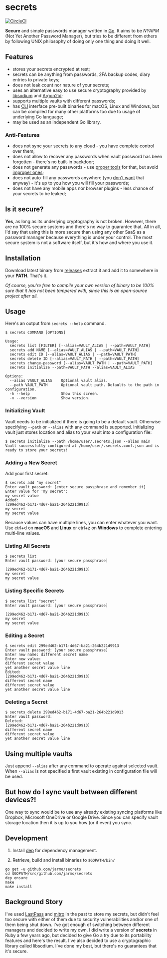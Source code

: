 # secrets
[![CircleCI](https://circleci.com/gh/jarmo/secrets.svg?style=svg)](https://circleci.com/gh/jarmo/secrets)

**Secure** and simple passwords manager written in [Go](https://golang.org/). It aims to be *NYAPM* (Not Yet Another Password Manager), but tries to be different from others by following UNIX philosophy of doing only one thing and doing it well.

## Features

* stores your secrets encrypted at rest;
* secrets can be anything from passwords, 2FA backup codes, diary entries to private keys;
* does not leak count nor nature of your secrets;
* uses an alternative easy to use secure cryptography provided by [libsodium](https://download.libsodium.org/doc/) and [Argon2id](https://www.cryptolux.org/images/0/0d/Argon2.pdf);
* supports multiple vaults with different passwords;
* has [CLI](https://en.wikipedia.org/wiki/Command-line_interface) interface pre-built binaries for macOS, Linux and Windows, but can be compiled for many other platforms too due to usage of underlying Go language;
* may be used as an independent Go library.

### Anti-Features

* does not sync your secrets to any cloud - you have complete control over them;
* does not allow to recover any passwords when vault password has been forgotten - there's no built-in backdoor;
* does not generate any passwords - use [proper tools](https://linux.die.net/man/1/pwgen) for that, but avoid [improper ones](http://seclists.org/oss-sec/2018/q1/11);
* does not auto-fill any passwords anywhere (you [don't want](https://freedom-to-tinker.com/2017/12/27/no-boundaries-for-user-identities-web-trackers-exploit-browser-login-managers/) that anyway) - it's up to you how you will fill your passwords;
* does not have any mobile apps nor browser plugins - less chance of your secrets to be leaked;

## Is it secure?

**Yes**, as long as its underlying cryptography is not broken. However, there are no 100% secure systems and there's no way to guarantee that. All in all, I'd say that using this is more secure than using any other SaaS as a password manager because everything is under your control. The most secure system is not a software itself, but it's how and where you use it.

## Installation

Download latest binary from [releases](https://github.com/jarmo/secrets/releases) extract it and add it to somewhere in your **PATH**. That's it.

*Of course, you're free to compile your own version of binary to be 100% sure that it has not been tampered with, since this is an open-source project after all.*

## Usage

Here's an output from `secrets --help` command.

```
$ secrets COMMAND [OPTIONS]

Usage:
  secrets list [FILTER] [--alias=VAULT_ALIAS | --path=VAULT_PATH]
  secrets add NAME [--alias=VAULT_ALIAS | --path=VAULT_PATH]
  secrets edit ID [--alias=VAULT_ALIAS | --path=VAULT_PATH]
  secrets delete ID [--alias=VAULT_PATH | --path=VAULT_PATH]
  secrets change-password [--alias=VAULT_PATH | --path=VAULT_PATH]
  secrets initialize --path=VAULT_PATH --alias=VAULT_ALIAS

Options:
  --alias VAULT_ALIAS    Optional vault alias.
  --path VAULT_PATH      Optional vault path. Defaults to the path in configuration.
  -h --help              Show this screen.
  -v --version           Show version.
```

### Initializing Vault

Vault needs to be initialized if there is going to be a default vault. Otherwise specifying `--path` or `--alias` with any command is supported. Initializing vault just stores location and alias to your vault into a configuration file:

```
$ secrets initialize --path /home/user/.secrets.json --alias main
Vault successfully configured at /home/user/.secrets.conf.json and is ready to store your secrets!
```

### Adding a New Secret

Add your first secret:

```
$ secrets add "my secret"
Enter vault password: [enter secure passphrase and remember it]
Enter value for 'my secret':
my secret value
Added: 
[299ed462-b171-4d67-ba21-264b221d9913]
my secret
my secret value
```

Because values can have multiple lines, you can enter whatever you want. Use ctrl+d on **macOS** and **Linux** or ctrl+z on **Windows** to complete entering multi-line values.

### Listing All Secrets

```
$ secrets list
Enter vault password: [your secure passphrase]

[299ed462-b171-4d67-ba21-264b221d9913]
my secret
my secret value
```

### Listing Specific Secrets

```
$ secrets list "secret"
Enter vault password: [your secure passphrase]

[299ed462-b171-4d67-ba21-264b221d9913]
my secret
my secret value
```

### Editing a Secret

```
$ secrets edit 299ed462-b171-4d67-ba21-264b221d9913
Enter vault password: [your secure passphrase]
Enter new name: different secret name
Enter new value:
different secret value
yet another secret value line
Edited: 
[299ed462-b171-4d67-ba21-264b221d9913]
different secret name
different secret value
yet another secret value line
```

### Deleting a Secret

```
$ secrets delete 299ed462-b171-4d67-ba21-264b221d9913
Enter vault password: 
Deleted: 
[299ed462-b171-4d67-ba21-264b221d9913]
different secret name
different secret value
yet another secret value line
```

## Using multiple vaults

Just append `--alias` after any command to operate against selected vault.
When `--alias` is not specified a first vault existing in configuration file will be used.

## But how do I sync vault between different devices?!

One way to sync would be to use any already existing syncing platforms like Dropbox, Microsoft OneDrive or Google Drive.
Since you can specify vault storage location then it is up to you how (or if even) you sync.

## Development

1. Install [dep](https://github.com/golang/dep) for dependency management.

2. Retrieve, build and install binaries to `$GOPATH/bin/`

```
go get -u github.com/jarmo/secrets
cd $GOPATH/src/github.com/jarmo/secrets
dep ensure
make
make install
```

## Background Story

I've used [LastPass](https://www.lastpass.com/) and [mitro](http://www.mitro.co/) in the past to store my secrets, but didn't feel too secure with either of them due to security vulnerabilities and/or one of them being shut down. I've got enough of switching between different managers and decided to write my own. I did write a version of **secrets** in Ruby a few years ago, but decided to give Go a try due to its portability features and here's the result. I've also decided to use a cryptographic library called libsodium. I've done my best, but there's no guarantees that it's secure.
